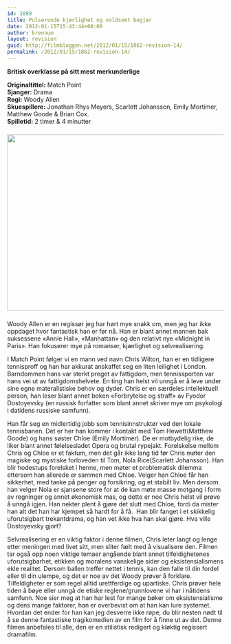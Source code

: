 ```yaml
---
id: 1899
title: Pulserende kjærlighet og voldsomt begjær
date: 2012-01-15T15:43:44+00:00
author: brennum
layout: revision
guid: http://filmbloggen.net/2012/01/15/1862-revision-14/
permalink: /2012/01/15/1862-revision-14/
---
```

**Britisk overklasse på sitt mest merkunderlige**

**Originaltittel:** Match Point  
**Sjanger:** Drama  
**Regi:** Woody Allen  
**Skuespillere:** Jonathan Rhys Meyers, Scarlett Johansson, Emily Mortimer, Matthew Goode & Brian Cox.  
**Spilletid:** 2 timer & 4 minutter

<img style="padding-right: 8px;padding-top: 8px;padding-bottom: 8px" src="http://images.allmoviephoto.com/2005_Match_Point/2005_match_point_023.jpg" alt="" width="618" height="410" /> 

Woody Allen er en regissør jeg har hørt mye snakk om, men jeg har ikke oppdaget hvor fantastisk han er før nå. Han er blant annet mannen bak suksessene &laquo;Annie Hall&raquo;, &laquo;Manhattan&raquo; og den relativt nye &laquo;Midnight in Paris&raquo;. Han fokuserer mye på romanser, kjærlighet og selvrealisering.

I Match Point følger vi en mann ved navn Chris Wilton, han er en tidligere tennisproff og han har akkurat anskaffet seg en liten leilighet i London. Barndommen hans var sterkt preget av fattigdom, men tennissporten var hans vei ut av fattigdomshelvete. En ting han helst vil unngå er å leve under sine egne materalistiske behov og dyder. Chris er en særdeles intellektuell person, han leser blant annet boken &laquo;Forbrytelse og straff&raquo; av Fyodor Dostoyevsky (en russisk forfatter som blant annet skriver mye om psykologi i datidens russiske samfunn).

Han får seg en midlertidig jobb som tennisinnstruktør ved den lokale tennisbanen. Det er her han kommer i kontakt med Tom Hewett(Matthew Goode) og hans søster Chloe (Emily Mortimer). De er motbydelig rike, de liker blant annet følelsesladet Opera og brutal rypejakt. Forelskelse mellom Chris og Chloe er et faktum, men det går ikke lang tid før Chris møter den magiske og mystiske forloveden til Tom, Nola Rice(Scarlett Johansson). Han blir hodestups forelsket i henne, men møter et problematisk dilemma ettersom han allerede er sammen med Chloe. Velger han Chloe får han sikkerhet, med tanke på penger og forsikring, og et stabilt liv. Men dersom han velger Nola er sjansene store for at de kan møte masse motgang i form av regninger og annet økonomisk mas, og dette er noe Chris helst vil prøve å unngå igjen. Han nekter plent å gjøre det slutt med Chloe, fordi da mister han alt det han har kjempet så hardt for å få.  Han blir fanget i et skikkelig uforutsigbart trekantdrama, og han vet ikke hva han skal gjøre. Hva ville Dostoyevsky gjort?

Selvrealisering er en viktig faktor i denne filmen, Chris leter langt og lenge etter meningen med livet sitt, men sliter fælt med å visualisere den. Filmen tar også opp noen viktige temaer angående blant annet tilfeldighetenes uforutsigbarhet, etikken og moralens vanskelige sider og eksistensialismens ekle realitet. Dersom ballen treffer nettet i tennis, kan den falle til din fordel eller til din ulempe, og det er noe av det Woody prøver å forklare. Tilfeldigheter er som regel alltid urettferdige og upartiske. Chris prøver hele tiden å bøye eller unngå de etiske reglene/grunnlovene vi har i nåtidens samfunn. Noe sier meg at han har lest for mange bøker om eksistensialisme og dens mange faktorer, han er overbevist om at han kan lure systemet. Hvordan det ender for han kan jeg desverre ikke røpe, du blir nesten nødt til å se denne fantastiske tragikomedien av en film for å finne ut av det. Denne filmen anbefales til alle, den er en stilistisk redigert og kløktig regissert dramafilm.
